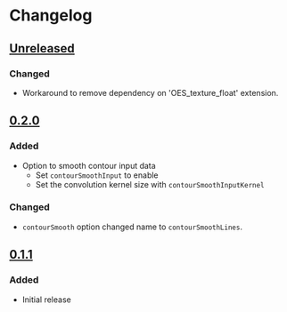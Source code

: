 # Changelog

## [Unreleased]

### Changed

- Workaround to remove dependency on 'OES_texture_float' extension.

## [0.2.0]

### Added

- Option to smooth contour input data
  - Set `contourSmoothInput` to enable
  - Set the convolution kernel size with `contourSmoothInputKernel`

### Changed

- `contourSmooth` option changed name to `contourSmoothLines`.

## [0.1.1]

### Added

- Initial release

[unreleased]: https://github.com/equinor/leaflet.tilelayer.gloperations/compare/v0.2.0...HEAD
[0.2.0]: https://github.com/equinor/leaflet.tilelayer.gloperations/compare/v0.1.1...v0.2.0
[0.1.1]: https://github.com/equinor/leaflet.tilelayer.gloperations/releases/tag/v0.1.1
